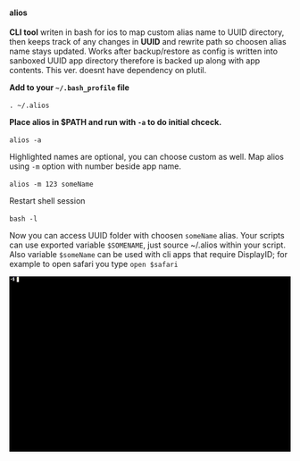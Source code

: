 #### alios

**CLI tool** writen in bash for ios to map custom alias name to UUID directory, then keeps track of any changes in **UUID** and rewrite path so choosen alias name stays updated.
Works after backup/restore as config is written into sanboxed UUID app directory therefore is backed up along with app contents. This ver. doesnt have dependency 
on plutil.

**Add to your `~/.bash_profile` file**

`. ~/.alios`

**Place alios in $PATH and run with `-a` to do initial chceck.**

`alios -a`

Highlighted names are optional, you can choose custom as well. Map alios using `-m` option with number beside app name.

`alios -m 123 someName`

Restart shell session

`bash -l`

Now you can access UUID folder with choosen `someName` alias. Your scripts can use exported variable `$SOMENAME`, just source ~/.alios within your script. Also variable `$someName` 
can be used with cli apps that require DisplayID; for example to open safari you type `open $safari`

![alios](https://raw.githubusercontent.com/z448/alios/master/alios.gif)

